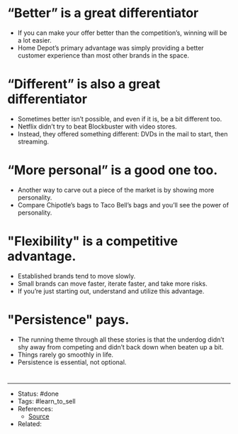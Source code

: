 # “Better” is a great differentiator
- If you can make your offer better than the competition’s, winning will be a lot easier.
- Home Depot’s primary advantage was simply providing a better customer experience than most other brands in the space.

# “Different” is also a great differentiator
- Sometimes better isn’t possible, and even if it is, be a bit different too.
- Netflix didn’t try to beat Blockbuster with video stores.
- Instead, they offered something different: DVDs in the mail to start, then streaming.

# “More personal” is a good one too.
- Another way to carve out a piece of the market is by showing more personality.
- Compare Chipotle’s bags to Taco Bell’s bags and you’ll see the power of personality.

# "Flexibility" is a competitive advantage.
- Established brands tend to move slowly.
- Small brands can move faster, iterate faster, and take more risks.
- If you’re just starting out, understand and utilize this advantage.

# "Persistence" pays.
- The running theme through all these stories is that the underdog didn’t shy away from competing and didn’t back down when beaten up a bit.
- Things rarely go smoothly in life.
- Persistence is essential, not optional.

#
---
- Status: #done
- Tags: #learn_to_sell
- References:
	- [Source](https://twitter.com/hwbhatti/status/1583067799790182402)
- Related:
